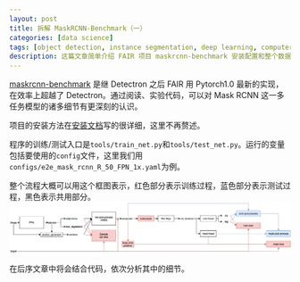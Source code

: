 ```yaml
---
layout: post
title: 拆解 MaskRCNN-Benchmark（一）
categories: [data science]
tags: [object detection, instance segmentation, deep learning, computer vision]
description: 这篇文章简单介绍 FAIR 项目 maskrcnn-benchmark 安装配置和整个数据流的结构。
---
```

[maskrcnn-benchmark](https://github.com/facebookresearch/maskrcnn-benchmark) 是继 Detectron 之后 FAIR 用 Pytorch1.0 最新的实现，在效率上超越了 Detectron。通过阅读、实验代码，可以对 Mask RCNN 这一多任务模型的诸多细节有更深刻的认识。

项目的安装方法在[安装文档](https://github.com/facebookresearch/maskrcnn-benchmark/blob/master/INSTALL.md)写的很详细，这里不再赘述。

程序的训练/测试入口是```tools/train_net.py```和```tools/test_net.py```。运行的变量包括要使用的```config```文件，这里我们用```configs/e2e_mask_rcnn_R_50_FPN_1x.yaml```为例。

整个流程大概可以用这个框图表示，红色部分表示训练过程，蓝色部分表示测试过程，黑色表示共用部分。
<img src="/images/2019-02-17-maskrcnn-benchmark-1/maskrcnn-benchmark.png" width="600px"/>

在后序文章中将会结合代码，依次分析其中的细节。
